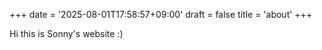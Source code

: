+++
date = '2025-08-01T17:58:57+09:00'
draft = false 
title = 'about'
+++

Hi this is Sonny's website  :)

